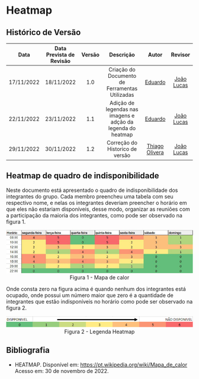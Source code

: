 # Heatmap

## Histórico de Versão

|Data|Data Prevista de Revisão|Versão|Descrição|Autor|Revisor|
| :----------: |:----------:| :------: | :-----------: | :---------: |:---------: |
|17/11/2022|18/11/2022|1.0|Criação do Documento de Ferramentas Utilizadas| [Eduardo](https://github.com/edudsan)| [João Lucas](https://github.com/HacKairos)|
|22/11/2022|23/11/2022|1.1|Adição de legendas nas imagens e adção da legenda do heatmap| [Eduardo](https://github.com/edudsan)| [João Lucas](https://github.com/HacKairos)|
|29/11/2022|30/11/2022|1.2|Correção do Historico de versão| [Thiago Olivera](https://github.com/Thiab394)| [João Lucas](https://github.com/HacKairos)|

## Heatmap de quadro de indisponibilidade

Neste documento está apresentado o quadro de indisponibilidade dos integrantes do grupo. Cada membro preencheu uma tabela com seu respectivo nome, e nelas os integrantes deveriam 
preencher o horário em que eles não estariam disponíveis, desse modo, organizar as reuniões com a participação da maioria dos integrantes, como pode ser observado na figura 1.

<center>
<img src='./../../assets/images/heatmap.png'><br>Figura 1 - Mapa de calor </img>
</center>

Onde consta zero na figura acima é quando nenhum dos integrantes está ocupado, onde possui um número maior que zero é a quantidade de integrantes que estão indisponíveis no horário como pode ser observado na figura 2.

<center>
<img src='./../../assets/images/legendaHeatmap.png'><br>Figura 2 - Legenda Heatmap</img>
</center>

## Bibliografia
- HEATMAP. Disponível em: https://pt.wikipedia.org/wiki/Mapa_de_calor Acesso em: 30 de novembro de 2022.
